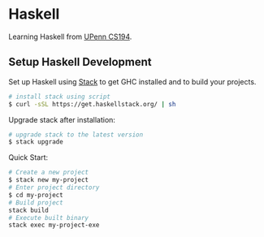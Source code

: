 # Haskell

Learning Haskell from [UPenn CS194](https://www.seas.upenn.edu/~cis1940/spring13/).

## Setup Haskell Development

Set up Haskell using [Stack](https://haskellstack.org/) to get GHC installed and to build your projects.

``` bash
# install stack using script
$ curl -sSL https://get.haskellstack.org/ | sh
```

Upgrade stack after installation:

``` bash
# upgrade stack to the latest version
$ stack upgrade
```

Quick Start: 

``` bash
# Create a new project
$ stack new my-project
# Enter project directory
$ cd my-project
# Build project 
stack build
# Execute built binary
stack exec my-project-exe
```

